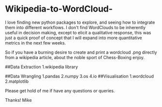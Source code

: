 # Wikipedia-to-WordCloud-
I love finding new python packages to explore, and seeing how to integrate them into different workflows. I don't find WordClouds to be inherently useful in decision making, except to elicit a qualitative response, this was just a quick proof of concept that I will expand into more quantitative metrics in the next few weeks. 

So if you have a burning desire to create and print a wordcloud .png directly from a wikipedia article, about the noble sport of Chess-Boxing enjoy. 

##Data Extraction 
1.wikipedia library

##Data Wrangling
1.pandas
2.numpy
3.os
4.io
##Visualisation
1.wordcloud 
2.matplotlib
  
 Please get hold of me if have any questions or queries. 
 
 Thanks!
 Mike 
